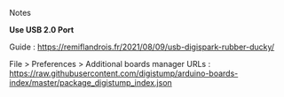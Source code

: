 Notes

**Use USB 2.0 Port**

Guide : https://remiflandrois.fr/2021/08/09/usb-digispark-rubber-ducky/

File > Preferences > Additional boards manager URLs :
https://raw.githubusercontent.com/digistump/arduino-boards-index/master/package_digistump_index.json